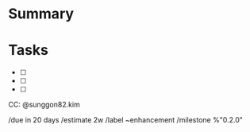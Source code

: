# Summary
<!--- Summarize the information of the feature request -->


# Tasks
<!--- Tasks to accomplish the feature -->
* [ ]  
* [ ]  
* [ ] 


CC: @sunggon82.kim

/due in 20 days
/estimate 2w
/label ~enhancement
/milestone %"0.2.0"
